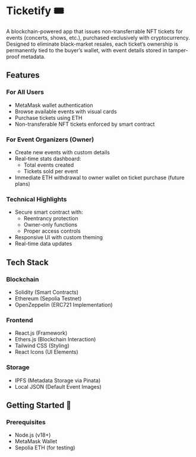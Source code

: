 # Ticketify 🎟️

A blockchain-powered app that issues non-transferrable NFT tickets for events (concerts, shows, etc.), purchased exclusively with cryptocurrency. Designed to eliminate black-market resales, each ticket’s ownership is permanently tied to the buyer’s wallet, with event details stored in tamper-proof metadata.

## Features

### For All Users
- MetaMask wallet authentication
- Browse available events with visual cards
- Purchase tickets using ETH
- Non-transferable NFT tickets enforced by smart contract

### For Event Organizers (Owner)
- Create new events with custom details
- Real-time stats dashboard:
  - Total events created
  - Tickets sold per event
- Immediate ETH withdrawal to owner wallet on ticket purchase (future plans)

### Technical Highlights
- Secure smart contract with:
  - Reentrancy protection
  - Owner-only functions
  - Proper access controls
- Responsive UI with custom theming
- Real-time data updates

## Tech Stack 

### Blockchain
- Solidity (Smart Contracts)
- Ethereum (Sepolia Testnet)
- OpenZeppelin (ERC721 Implementation)

### Frontend
- React.js (Framework)
- Ethers.js (Blockchain Interaction)
- Tailwind CSS (Styling)
- React Icons (UI Elements)

### Storage
- IPFS (Metadata Storage via Pinata)
- Local JSON (Default Event Images)

## Getting Started 🚀

### Prerequisites
- Node.js (v18+)
- MetaMask Wallet
- Sepolia ETH (for testing)
